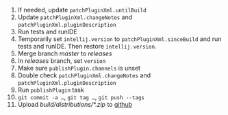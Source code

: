 1. If needed, update `patchPluginXml.untilBuild`
1. Update `patchPluginXml.changeNotes` and `patchPluginXml.pluginDescription`
1. Run tests and runIDE
1. Temporarily set `intellij.version` to `patchPluginXml.sinceBuild` and run tests and runIDE. Then restore `intellij.version`.
1. Merge branch *master* to *releases*
1. In *releases* branch, set `version`
1. Make sure `publishPlugin.channels` is unset
1. Double check `patchPluginXml.changeNotes` and `patchPluginXml.pluginDescription`
1. Run `publishPlugin` task
1. `git commit -a …`, `git tag …`, `git push --tags`
1. Upload _build/distributions/*.zip_ to [github](https://github.com/ThomasR/intellij-diff-plugin/releases/new)
